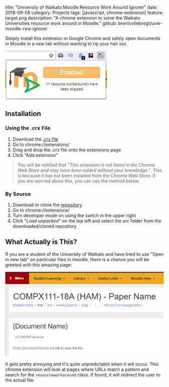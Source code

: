 title: "University of Waikato Moodle Resource Work Around Ignorer"
date: 2018-09-08
category: Projects
tags: [javascript, chrome-extension]
feature: target.png
description: "A chrome extension to solve the Waikato Universities resource work around in Moodle."
github: brentvollebregt/uow-moodle-rwa-ignorer

Simply install this extension in Google Chrome and safely open documents in Moodle in a new tab without wanting to rip your hair out.

![Extension Popup](/posts/uow-moodle-rwa-ignorer/extension-popup.png)

## Installation
### Using the .crx File
1. Download the [.crx file](https://github.com/brentvollebregt/uow-moodle-rwa-ignorer/raw/master/uow-moodle-rwa-ignorer.crx)
2. Go to chrome://extensions/
3. Drag and drop the .crx file onto the extensions page
4. Click "Add extension"

> You will be notified that "*This extension is not listed in the Chrome Web Store and may have been added without your knowledge.*". This is because it has not been installed from the Chrome Web Store. If you are worried about this, you can use the method below.

### By Source
1. Download or clone the [repository](https://github.com/brentvollebregt/uow-moodle-rwa-ignorer)
2. Go to chrome://extensions/
3. Turn developer mode on using the switch in the upper right
4. Click "*Load unpacked*" on the top left and select the *src* folder from the downloaded/cloned repository

## What Actually is This?
If you are a student of the University of Waikato and have tried to use "Open in new tab" on particular files in moodle, there is a chance you will be greeted with this amazing page:

![Extension Popup](/posts/uow-moodle-rwa-ignorer/target.png)

It gets pretty annoying and it's quite unpredictable when it will occur. This chrome extension will look at pages where URLs match a pattern and search for the `resourceworkaround` class. If found, it will redirect the user to the actual file.
